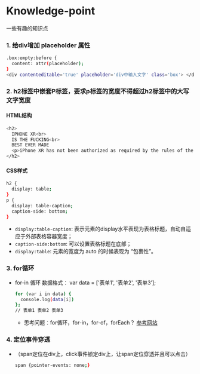 # Knowledge-point
一些有趣的知识点

### 1. 给div增加 placeholder 属性
```bash
.box:empty:before {
  content: attr(placeholder);
}
<div contenteditable='true' placeholder='div中输入文字' class='box'> </div>
```
### 2. h2标签中嵌套P标签，要求p标签的宽度不得超过h2标签中的大写文字宽度
#### HTML结构
```bash
<h2>
  IPHONE XR<br>
  IS THE FUCKING<br>
  BEST EVER MADE
  <p>iPhone XR has not been authorized as required by the rules of the Federal Communications Commission. iPhone XR is not, and may not be, offered for sale or lease, or sold or leased, until authorization is obtained.</p>
</h2>
```
#### CSS样式
```bash 
h2 {
  display: table;
}
p {
  display: table-caption;
  caption-side: bottom;
}
```
* `display:table-caption`: 表示元素的display水平表现为表格标题，自动自适应于外部表格容器宽度；
* `caption-side:bottom`: 可以设置表格标题在底部；
* `display:table`: 元素的宽度为 auto 的时候表现为 “包裹性”。
### 3. for循环
* for-in 循环 
  数据格式： var data = ['表单1', '表单2', '表单3'];
  ```bash
  for (var i in data) {
    console.log(data[i])
  };
  // 表单1 表单2 表单3
  ```
  * 思考问题：for循环，for-in，for-of，forEach？ [参考网站](https://blog.csdn.net/yyl927117/article/details/69631817)
### 4. 定位事件穿透
* （span定位在div上，click事件锁定div上，让span定位穿透并且可以点击）
  ```bash
  span {pointer-events: none;}
  ```
